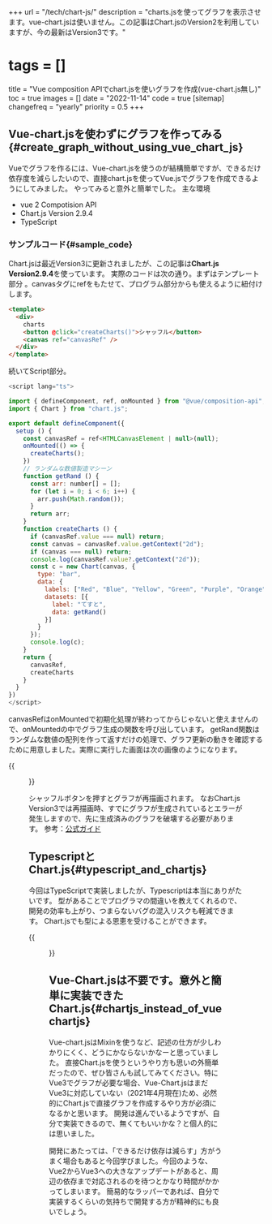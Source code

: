 +++
url = "/tech/chart-js/"
description = "charts.jsを使ってグラフを表示させます。vue-chart.jsは使いません。この記事はChart.jsのVersion2を利用していますが、今の最新はVersion3です。"
# tags = []
title = "Vue composition APIでchart.jsを使いグラフを作成(vue-chart.js無し)"
toc = true
images = []
date = "2022-11-14"
code = true
[sitemap]
  changefreq = "yearly"
  priority = 0.5
+++

## Vue-chart.jsを使わずにグラフを作ってみる{#create_graph_without_using_vue_chart_js}

Vueでグラフを作るには、Vue-chart.jsを使うのが結構簡単ですが、できるだけ依存度を減らしたいので、直接chart.jsを使ってVue.jsでグラフを作成できるようにしてみました。
やってみると意外と簡単でした。
主な環境

- vue 2 Compotision API
- Chart.js Version 2.9.4
- TypeScript

### サンプルコード{#sample_code}

Chart.jsは最近Version3に更新されましたが、この記事は**Chart.js Version2.9.4**を使っています。
実際のコードは次の通り。まずはテンプレート部分 。canvasタグにrefをもたせて、プログラム部分からも使えるように紐付けします。

```html
<template>
  <div>
    charts
    <button @click="createCharts()">シャッフル</button>
    <canvas ref="canvasRef" />
  </div>
</template>
```

続いてScript部分。

```javascript
<script lang="ts">

import { defineComponent, ref, onMounted } from "@vue/composition-api";
import { Chart } from "chart.js";

export default defineComponent({
  setup () {
    const canvasRef = ref<HTMLCanvasElement | null>(null);
    onMounted(() => {
      createCharts();
    })
    // ランダムな数値製造マシーン
    function getRand () {
      const arr: number[] = [];
      for (let i = 0; i < 6; i++) {
        arr.push(Math.random());
      }
      return arr;
    }
    function createCharts () {
      if (canvasRef.value === null) return;
      const canvas = canvasRef.value.getContext("2d");
      if (canvas === null) return;
      console.log(canvasRef.value?.getContext("2d"));
      const c = new Chart(canvas, {
        type: "bar",
        data: {
          labels: ["Red", "Blue", "Yellow", "Green", "Purple", "Orange"],
          datasets: [{
            label: "てすと",
            data: getRand()
          }]
        }
      });
      console.log(c);
    }
    return {
      canvasRef,
      createCharts
    }
  }
})
</script>
```

canvasRefはonMountedで初期化処理が終わってからじゃないと使えませんので、onMountedの中でグラフ生成の関数を呼び出しています。
getRand関数はランダムな数値の配列を作って返すだけの処理で、グラフ更新の動きを確認するために用意しました。実際に実行した画面は次の画像のようになります。

{{<figure src="bar_chart.png"  alt="chart.jsを使って棒グラフを作成" caption="chart.jsを使って棒グラフを作成" >}}

シャッフルボタンを押すとグラフが再描画されます。
なおChart.js Version3では再描画時、すでにグラフが生成されているとエラーが発生しますので、先に生成済みのグラフを破壊する必要があります。
参考：[公式ガイド](https://www.chartjs.org/docs/latest/developers/api.html#destroy)

## TypescriptとChart.js{#typescript_and_chartjs}

今回はTypeScriptで実装しましたが、Typescriptは本当にありがたいです。
型があることでプログラマの間違いを教えてくれるので、開発の効率も上がり、つまらないバグの混入リスクも軽減できます。
Chart.jsでも型による恩恵を受けることができます。

{{<figure src="chart_ts.png"  alt="chart.jsを使って棒グラフを作成" caption="chart.jsを使って棒グラフを作成" >}}

## Vue-Chart.jsは不要です。意外と簡単に実装できたChart.js{#chartjs_instead_of_vuechartjs}

Vue-chart.jsはMixinを使うなど、記述の仕方が少しわかりにくく、どうにかならないかなーと思っていました。
直接Chart.jsを使うというやり方も思いの外簡単だったので、ぜひ皆さんも試してみてください。特にVue3でグラフが必要な場合、Vue-Chart.jsはまだVue3に対応していない（2021年4月現在)ため、必然的にChart.jsで直接グラフを作成するやり方が必須になるかと思います。
開発は進んでいるようですが、自分で実装できるので、無くてもいいかな？と個人的には思いました。

開発にあたっては、「できるだけ依存は減らす」方がうまく場合もあると今回学びました。今回のような、Vue2からVue3への大きなアップデートがあると、周辺の依存まで対応されるのを待つとかなり時間がかかってしまいます。
簡易的なラッパーであれば、自分で実装するくらいの気持ちで開発する方が精神的にも良いでしょう。
